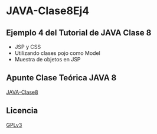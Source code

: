 # JAVA-Clase8Ej4
## Ejemplo 4 del Tutorial de JAVA Clase 8

  * JSP y CSS
  * Utilizando clases pojo como Model
  * Muestra de objetos en JSP

## Apunte Clase Teórica JAVA 8
[JAVA-Clase8](https://profmatiasgarcia.com.ar/uploads/tutoriales/ClaseTeoricaJAVA8.pdf)

## Licencia
[GPLv3](https://www.gnu.org/licenses/gpl-3.0.en.html)
